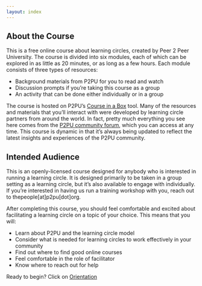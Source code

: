 ```yaml
---
layout: index
---
```

## About the Course
This is a free online course about learning circles, created by Peer 2 Peer University. The course is divided into six modules, each of which can be explored in as little as 20 minutes, or as long as a few hours. Each module consists of three types of resources:
- Background materials from P2PU for you to read and watch
- Discussion prompts if you’re taking this course as a group
- An activity that can be done either individually or in a group

The course is hosted on P2PU’s [Course in a Box](https://howto.p2pu.org/) tool. Many of the resources and materials that you’ll interact with were developed by learning circle partners from around the world. In fact, pretty much everything you see here comes from the [P2PU community forum](https://community.p2pu.org/), which you can access at any time. This course is dynamic in that it’s always being updated to reflect the latest insights and experiences of the P2PU community. 
## Intended Audience
This is an openly-licensed course designed for anybody who is interested in running a learning circle. It is designed primarily to be taken in a group setting as a learning circle, but it’s also available to engage with individually. If you’re interested in having us run a training workshop with you, reach out to thepeople[at]p2pu[dot]org.

After completing this course, you should feel comfortable and excited about facilitating a learning circle on a topic of your choice. This means that you will: 
- Learn about P2PU and the learning circle model 
- Consider what is needed for learning circles to work effectively in your community
- Find out where to find good online courses
- Feel comfortable in the role of facilitator
- Know where to reach out for help

Ready to begin? Click on [Orientation](https://p2pu.github.io/facilitate-course/modules/orientation/activity-check-in/)






